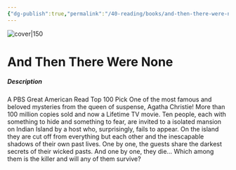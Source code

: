 ```yaml
---
{"dg-publish":true,"permalink":"/40-reading/books/and-then-there-were-none-agatha-christie/","title":"And Then There Were None"}
---
```



![cover|150](http://books.google.com/books/content?id=VCZCBIEQwLgC&printsec=frontcover&img=1&zoom=1&edge=curl&source=gbs_api)

# And Then There Were None
##### Description
A PBS Great American Read Top 100 Pick One of the most famous and beloved mysteries from the queen of suspense, Agatha Christie! More than 100 million copies sold and now a Lifetime TV movie. Ten people, each with something to hide and something to fear, are invited to a isolated mansion on Indian Island by a host who, surprisingly, fails to appear. On the island they are cut off from everything but each other and the inescapable shadows of their own past lives. One by one, the guests share the darkest secrets of their wicked pasts. And one by one, they die… Which among them is the killer and will any of them survive?